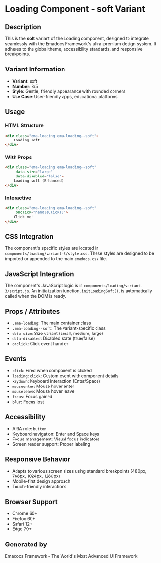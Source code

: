 # Loading Component - soft Variant

## Description
This is the **soft** variant of the Loading component, designed to integrate seamlessly with the Emadocs Framework's ultra-premium design system. It adheres to the global theme, accessibility standards, and responsive breakpoints.

## Variant Information
- **Variant**: soft
- **Number**: 3/5
- **Style**: Gentle, friendly appearance with rounded corners
- **Use Case**: User-friendly apps, educational platforms

## Usage

### HTML Structure
```html
<div class="ema-loading ema-loading--soft">
    Loading soft
</div>
```

### With Props
```html
<div class="ema-loading ema-loading--soft" 
     data-size="large" 
     data-disabled="false">
    Loading soft (Enhanced)
</div>
```

### Interactive
```html
<div class="ema-loading ema-loading--soft" 
     onclick="handleClick()">
    Click me!
</div>
```

## CSS Integration
The component's specific styles are located in `components/loading/variant-3/style.css`. These styles are designed to be imported or appended to the main `emadocs.css` file.

## JavaScript Integration
The component's JavaScript logic is in `components/loading/variant-3/script.js`. An initialization function, `initLoadingSoft()`, is automatically called when the DOM is ready.

## Props / Attributes
- `.ema-loading`: The main container class
- `.ema-loading--soft`: The variant-specific class
- `data-size`: Size variant (small, medium, large)
- `data-disabled`: Disabled state (true/false)
- `onclick`: Click event handler

## Events
- `click`: Fired when component is clicked
- `loading:click`: Custom event with component details
- `keydown`: Keyboard interaction (Enter/Space)
- `mouseenter`: Mouse hover enter
- `mouseleave`: Mouse hover leave
- `focus`: Focus gained
- `blur`: Focus lost

## Accessibility
- ARIA role: `button`
- Keyboard navigation: Enter and Space keys
- Focus management: Visual focus indicators
- Screen reader support: Proper labeling

## Responsive Behavior
- Adapts to various screen sizes using standard breakpoints (480px, 768px, 1024px, 1280px)
- Mobile-first design approach
- Touch-friendly interactions

## Browser Support
- Chrome 60+
- Firefox 60+
- Safari 12+
- Edge 79+

## Generated by
Emadocs Framework - The World's Most Advanced UI Framework
